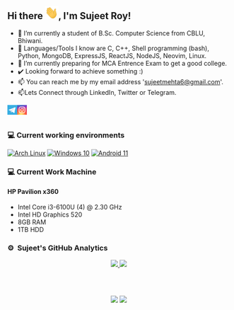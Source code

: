 
<h2>Hi there <img src="https://raw.githubusercontent.com/ABSphreak/ABSphreak/master/gifs/Hi.gif" width="30px" height="30px">, I'm Sujeet Roy!</h2>

- 🌱 I’m currently a student of B.Sc. Computer Science from CBLU, Bhiwani.
- 👀 Languages/Tools I know are C, C++, Shell programming (bash), Python, MongoDB, ExpressJS, ReactJS, NodeJS, Neovim, Linux.
- 👀 I’m currently preparing for MCA Entrence Exam to get a good college.
- ✔️ Looking forward to achieve something :)
- 📫 You can reach me by my email address 'sujeetmehta6@gmail.com'.
- 📫Lets Connect through LinkedIn, Twitter or Telegram.

<!-- <a href="https://twitter.com/Sujeet2002"> -->
<!--   <img align="left" alt="Sujeet's Twitter " width="22px" src="https://raw.githubusercontent.com/edent/SuperTinyIcons/master/images/svg/twitter.svg" /> -->
<!-- </a> -->

<a href="https://t.me/MahtoSujeet">
  <img align="left" alt="Sujeet's Telegram" width="22px" src="https://raw.githubusercontent.com/edent/SuperTinyIcons/master/images/svg/telegram.svg" />
</a>
<a href="https://instagram.com/SujeetVibes">
  <img align="left" alt="Sujeet's Instagram" width="22px" src="https://raw.githubusercontent.com/edent/SuperTinyIcons/master/images/svg/instagram.svg" />
</a>
<!-- <a href="https://www.linkedin.com/in/MahtoSujeet"> -->
<!--   <img align="left" alt="Sujeet's LinkedIn" width="22px" src="https://raw.githubusercontent.com/edent/SuperTinyIcons/master/images/svg/linkedin.svg" /> -->
<!-- </a>  -->
<!--   <a href="https://forum.xda-developers.com/member.php?u=8126733"> -->
<!--   <img align="left" alt="My XDA" width="22px" src="https://www.xda-developers.com/public/build/images/favicon-48x48.8f822f21.png" /> -->
<!-- </a> -->

<br><br>

### 💻 Current working environments
[![Arch Linux](https://img.shields.io/badge/Arch%20Linux-1793d1?style=flat-square&logo=windows&logoColor=ffffff)](https://archlinux.org)
[![Windows 10](https://img.shields.io/badge/Windows%2010-00adef?style=flat-square&logo=windows&logoColor=ffffff)](https://www.microsoft.com/en-in/software-download/windows10)
[![Android 11](https://img.shields.io/badge/Android%2011-3ddc84?style=flat-square&logo=android&logoColor=ffffff)](https://www.android.com/android-11/)

### 💻 Current Work Machine
#### HP Pavilion x360
- Intel Core i3-6100U (4) @ 2.30 GHz
- Intel HD Graphics 520
- 8GB RAM
- 1TB HDD

### ⚙️ &nbsp;Sujeet's GitHub Analytics
<p align="center">
<a href="https://github.com/MahtoSujeet">
<img height="180em" src="https://github-readme-stats-eight-theta.vercel.app/api?username=MahtoSujeet&show_icons=true&theme=nightowl&include_all_commits=true&count_private=true"/>
<img height="180em" src="https://github-readme-stats-eight-theta.vercel.app/api/top-langs/?username=MahtoSujeet&layout=compact&langs_count=8&theme=nightowl"/>
</a>
</p>
<br>

<br>
<p align="center">
 <img src="https://komarev.com/ghpvc/?username=MahtoSujeet&style=flat-square"/>
 <img src="https://img.shields.io/badge/dynamic/json?logo=github&label=GitHub+Followers&labelColor=282c34&color=181717&query=%24.data.totalSubs&url=https%3A%2F%2Fapi.spencerwoo.com%2Fsubstats%2F%3Fsource%3Dgithub%26queryKey%3DMahtoSujeet&longCache=true"/>
</p>
